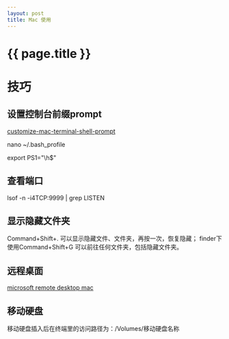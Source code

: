 ```yaml
---
layout: post
title: Mac 使用 
---
```

{{ page.title }}
=============

# 技巧

## 设置控制台前缀prompt

[customize-mac-terminal-shell-prompt](https://stackoverflow.com/questions/14416274/how-to-suppress-or-customize-mac-terminal-shell-prompt)

nano ~/.bash_profile

export PS1="\h$"

## 查看端口
lsof -n -i4TCP:9999 | grep LISTEN

## 显示隐藏文件夹
Command+Shift+. 可以显示隐藏文件、文件夹，再按一次，恢复隐藏；
finder下使用Command+Shift+G 可以前往任何文件夹，包括隐藏文件夹。

## 远程桌面
[microsoft remote desktop mac](https://docs.microsoft.com/en-us/windows-server/remote/remote-desktop-services/clients/remote-desktop-mac) 

## 移动硬盘

移动硬盘插入后在终端里的访问路径为：/Volumes/移动硬盘名称
